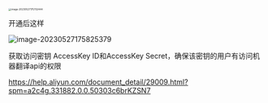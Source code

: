 <img src="https://tc.mustache.top/picGo/202305271757555.png" alt="image-20230527175702444" style="zoom:33%;" />

开通后这样

![image-20230527175825379](https://tc.mustache.top/picGo/202305271758400.png)

获取访问密钥  AccessKey ID和AccessKey Secret，确保该密钥的用户有访问机器翻译api的权限

https://help.aliyun.com/document_detail/29009.html?spm=a2c4g.331882.0.0.50303c6brKZSN7